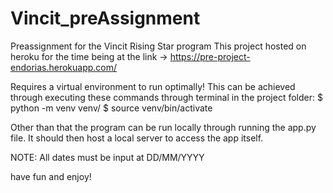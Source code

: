 # Vincit_preAssignment
Preassignment for the Vincit Rising Star program
This project hosted on heroku for the time being at the link ->  https://pre-project-endorias.herokuapp.com/

Requires a virtual environment to run optimally!
This can be achieved through executing these commands through terminal in the project folder: 
$ python -m venv venv/
$ source venv/bin/activate

Other than that the program can be run locally through running the app.py file. It should then host a local server to access the app itself. 

NOTE: All dates must be input at DD/MM/YYYY

have fun and enjoy!
